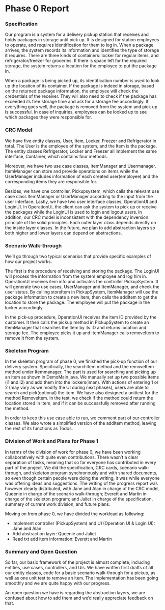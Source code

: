 # Phase 0 Report

### Specification

Our program is a system for a delivery pickup station that receives and holds packages in storage until pick up. It is designed for station employees to operate, and requires identification for them to log in. When a package arrives, the system records its information and identifies the type of storage it requires. There are three kinds of containers: locker for regular items, and refrigerator/freezer for groceries. If there is space left for the required storage, the system returns a location for the employee to put the package in.

When a package is being picked up, its identification number is used to look up the location of its container. If the package is indeed in storage, based on the returned package information, the employee will check the credentials of the receiver. They will also need to check if the package has exceeded its free storage time and ask for a storage fee accordingly. If everything goes well, the package is removed from the system and pick up is successful. In case of inquiries, employees can be looked up to see which packages they were responsible for.

### CRC Model

We have five entity classes,  User, Item, Locker, Freezer and Refrigerator in total. The User is the employee of the system, and the Item is the package. The entity classes Refrigerator, Locker and Freezer all implement the same interface, Container, which contains four methods. 

Moreover, we have two use case classes, ItemManager and Usermanager. ItemManager can store and provide operations on items while the UserManager includes information of each created user(employee) and the corresponding items they are responsible for. 

Besides, we have one controller, Pickupsystem, which calls the relevant use case class ItemManager or UserManager according to the input from the user interface. Lastly, we have two user interface classes, OperationUI and LoginUI. In OperationUI, the client can ask the system to pick up  or receive the packages while the LoginUI is used to login and logout users. In addition, our CRC model is inconsistent with the dependency inversion principle of the solid principles. Each outer layer class depends directly on the inside layer classes. In the future, we plan to add abstraction layers so both higher and lower layers can depend on abstractions.

### Scenario Walk-through
We’ll go through two typical scenarios that provide specific examples of how our project works.

The first is the procedure of receiving and storing the package. The LoginUI will process the information from the system employee and log him in. OperationUI receives item info and activates the controller PickupSystem. It will generate two use cases, UserManager and ItemManager, and check the user status. By calling storeItem in PickupSystem, ItemManager will use the package information to create a new item, then calls the addItem to get the location to store the package. The employee will put the package in the locker accordingly.

In the pick-up procedure, OperationUI receives the item ID provided by the customer. It then calls the pickup method in PickupSystem to create an ItemManager that searches the item by its ID and returns location and storage fee. The employee picks it up and ItemManager calls removeItem to remove it from the system.

### Skeleton Program

In the skeleton program of phase 0, we finished the pick-up function of our delivery system. Specifically, the searchItem method and the removeItem method under Itemmanager. The part is used for searching and picking up an item as shown in DemoMain.java. We manually set up two possible items (i1 and i2) and add them into the lockers(iman). With actions of entering 1 or 2 (may vary as we modify the UI during next phases), users are able to search and pick(optional) the item. We have also designed a unittest for the method RemoveItem. In the test, we check if the method could return the location stored in Item, and if it can be successfully removed after running the method.

In order to keep this use case able to run, we comment part of our controller classes. We also wrote a simplified version of the addItem method, leaving the rest of its functions as Todos.

### Division of Work and Plans for Phase 1

In terms of the division of work for phase 0, we have been working collaboratively with quite even contributions. There wasn’t a clear separation of tasks, meaning that so far everyone has contributed in every part of the project. We did the specification, CRC cards, scenario walk-through, and skeleton program synchronously and with shared documents, so even though certain people were doing the writing, it was while everyone was offering ideas and suggestions. The writing of the progress report was however clearly distributed, with Jane and Alan in charge of the CRC model, Queenie in charge of the scenario walk-through; Everett and Martin in charge of the skeleton program; and Juliet in charge of the specification, summary of current work division, and future plans.

Moving on from phase 0, we have divided the workload as following:

- Implement controller (PickupSystem) and UI (Operation UI & Login UI): Jane and Alan
- Add abstraction layer: Queenie and Juliet
- Read txt add item information: Everett and Martin

### Summary and Open Question

So far, our basic framework of the project is almost complete, including entities, use cases, controllers, and UIs. We have written first drafts of all our entity classes, code for a basic scenario walk-through for a pickup, as well as one unit test to remove an item. The implementation has been going smoothly and we are quite happy with our progress.

An open question we have is regarding the abstraction layers, we are confused about how to add them and we’d really appreciate feedback on that.
